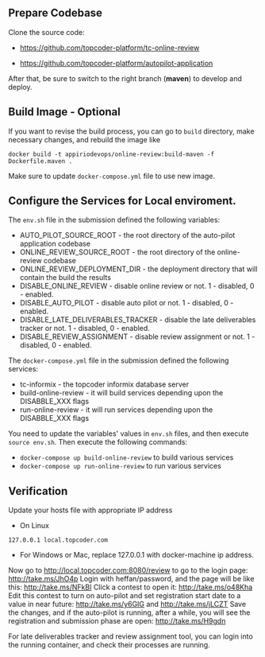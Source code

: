 
## Prepare Codebase
Clone the source code:

- https://github.com/topcoder-platform/tc-online-review

- https://github.com/topcoder-platform/autopilot-application

After that, be sure to switch to the right branch (**maven**) to develop and deploy.

## Build Image - Optional

If you want to revise the build process, you can go to `build` directory, make necessary changes, and rebuild the image like 
```
docker build -t appiriodevops/online-review:build-maven -f Dockerfile.maven .
```

Make sure to update `docker-compose.yml` file to use new image.

## Configure the Services for Local enviroment.
The `env.sh` file in the submission defined the following variables:
* AUTO_PILOT_SOURCE_ROOT - the root directory of the auto-pilot application codebase
* ONLINE_REVIEW_SOURCE_ROOT - the root directory of the online-review codebase
* ONLINE_REVIEW_DEPLOYMENT_DIR - the deployment directory that will contain the build the results
* DISABLE_ONLINE_REVIEW - disable online review or not. 1 - disabled, 0 - enabled.
* DISABLE_AUTO_PILOT - disable auto pilot or not. 1 - disabled, 0 - enabled.
* DISABLE_LATE_DELIVERABLES_TRACKER - disable the late deliverables tracker or not. 1 - disabled, 0 - enabled.
* DISABLE_REVIEW_ASSIGNMENT - disable review assignment or not. 1 - disabled, 0 - enabled.

The `docker-compose.yml` file in the submission defined the following services:
* tc-informix - the topcoder informix database server
* build-online-review - it will build services depending upon the DISABBLE_XXX flags
* run-online-review - it will run services depending upon the DISABBLE_XXX flags

You need to update the variables' values in `env.sh` files, and then execute `source env.sh`. 
Then execute the following commands: 
* `docker-compose up build-online-review` to build various services
* `docker-compose up run-online-review` to run various services

## Verification
Update your hosts file with appropriate IP address
* On Linux
```
127.0.0.1 local.topcoder.com
```
* For Windows or Mac, replace 127.0.0.1 with docker-machine ip address.

Now go to http://local.topcoder.com:8080/review to go to the login page: http://take.ms/JhO4p
Login with heffan/password, and the page will be like this: http://take.ms/NFkBI
Click a contest to open it: http://take.ms/o48Kha
Edit this contest to turn on auto-pilot and set registration start date to a value in near future: http://take.ms/y6GIG and http://take.ms/jLCZT
Save the changes, and if the auto-pilot is running, after a while, you will see the registration and submission phase are open: http://take.ms/H9gdn

For late deliverables tracker and review assignment tool, you can login into the running container, and check their processes are running. 

